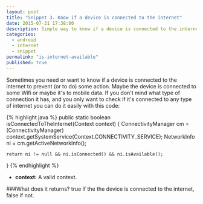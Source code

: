 ```yaml
---
layout: post
title: "Snippet 3. Know if a device is connected to the internet"
date: 2015-07-31 17:38:00
description: Simple way to know if a device is connected to the internet (Wifi or mobile data).
categories: 
  - android
  - internet
  - snippet
permalink: "is-internet-available"
published: true
---
```


Sometimes you need or want to know if a device is connected to the internet to prevent (or to do) some action. Maybe the device is connected to some Wifi or maybe it's to mobile data.
If you don't mind what type of connection it has, and you only want to check if it's connected to any type of internet you can do it easily with this code:

{% highlight java %}
public static boolean isConnectedToTheInternet(Context context) {
    ConnectivityManager cm = (ConnectivityManager) 
                           context.getSystemService(Context.CONNECTIVITY_SERVICE);
    NetworkInfo ni = cm.getActiveNetworkInfo();

    return ni != null && ni.isConnected() && ni.isAvailable();
}
{% endhighlight %}

- **context:** A valid context.

###What does it returns?
true if the the device is connected to the internet, false if not.
